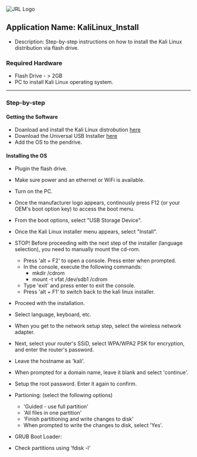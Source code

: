 ![JRL Logo](http://jimmyloforti.com/_common/images/jrl_logo2.png)

## Application Name: KaliLinux_Install ##

* Description: Step-by-step instructions on how to install the Kali Linux distribution via flash drive.

### Required Hardware ###

* Flash Drive - > 2GB
* PC to install Kali Linux operating system.

-----------------------------------------------------------------------------------------------

### Step-by-step ###

#### Getting the Software ####

* Doanload and install the Kali Linux distrobution [here](https://www.kali.org/downloads/)
* Download the Universal USB Installer [here](https://www.pendrivelinux.com/universal-usb-installer-easy-as-1-2-3/)
* Add the OS to the pendrive.

#### Installing the OS ####

* Plugin the flash drive.
* Make sure power and an ethernet or WiFi is available.
* Turn on the PC.
* Once the manufacturer logo appears, continously press F12 (or your OEM's boot option key) to access the boot menu.
* From the boot options, select "USB Storage Device".

* Once the Kali Linux installer menu appears, select "Install".
* STOP!  Before proceeding with the next step of the installer (language selection), you need to manually mount the cd-rom.
  * Press 'alt + F2' to open a console.  Press enter when prompted.
  * In the console, execute the following commands:
    * mkdir /cdrom
    * mount -t vfat /dev/sdb1 /cdrom
  * Type 'exit' and press enter to exit the console.
  * Press 'alt + F1' to switch back to the kali linux installer.
  
* Proceed with the installation.
* Select language, keyboard, etc.
* When you get to the network setup step, select the wireless network adapter.
* Next, select your router's SSiD, select WPA/WPA2 PSK for encryption, and enter the router's password.
* Leave the hostname as 'kali'.
* When prompted for a domain name, leave it blank and select 'continue'.
* Setup the root password. Enter it again to confirm.

* Partioning: (select the following options)
  * 'Guided - use full partition'
  * 'All files in one partition'
  * 'Finish partitioning and write changes to disk'
  * When prompted to write the changes to disk, select 'Yes'.
  
* GRUB Boot Loader:
 * Check partitions using 'fdisk -l'
  
  


